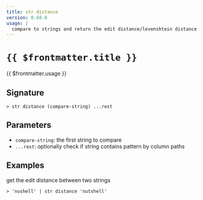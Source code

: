 ```yaml
---
title: str distance
version: 0.68.0
usage: |
  compare to strings and return the edit distance/levenshtein distance
---
```


# <code>{{ $frontmatter.title }}</code>

<div style='white-space: pre-wrap;'>{{ $frontmatter.usage }}</div>

## Signature

```> str distance (compare-string) ...rest```

## Parameters

 -  `compare-string`: the first string to compare
 -  `...rest`: optionally check if string contains pattern by column paths

## Examples

get the edit distance between two strings
```shell
> 'nushell' | str distance 'nutshell'
```
